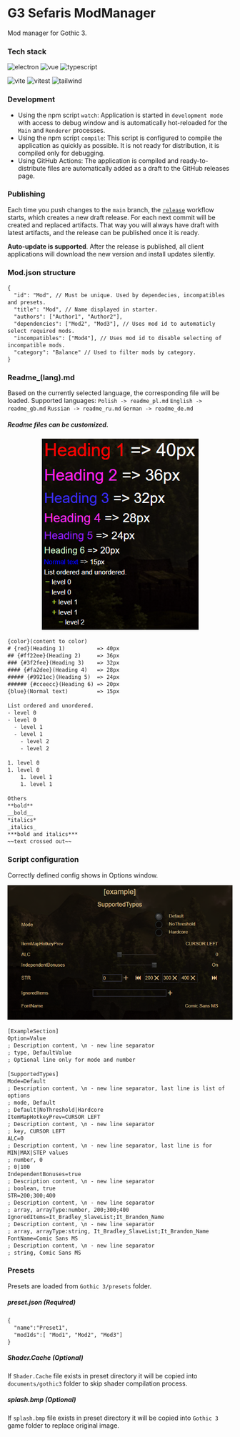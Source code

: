 # G3 Sefaris ModManager
Mod manager for Gothic 3.

### Tech stack

<p >
<img src="https://upload.wikimedia.org/wikipedia/commons/9/91/Electron_Software_Framework_Logo.svg" alt="electron" width=200>
<img src="https://static-00.iconduck.com/assets.00/vue-icon-512x442-j09z7tua.png"  alt="vue" width=200>
<img src="https://upload.wikimedia.org/wikipedia/commons/thumb/4/4c/Typescript_logo_2020.svg/2048px-Typescript_logo_2020.svg.png"  alt="typescript" width=200>
</p>
<p>
<img src="https://upload.wikimedia.org/wikipedia/commons/f/f1/Vitejs-logo.svg" alt="vite" width=200>
<img src="https://user-images.githubusercontent.com/11247099/145112184-a9ff6727-661c-439d-9ada-963124a281f7.png" alt="vitest" width=200>
<img src="https://encrypted-tbn0.gstatic.com/images?q=tbn:ANd9GcTSDKn3vA2YUbXzN0ZC3gALWJ08gJN-Drl15w&s" alt="tailwind" width=200>
</p>

### Development

- Using the npm script `watch`: Application is started in `development mode` with access to debug window and is automatically hot-reloaded for the `Main` and `Renderer` processes.
- Using the npm script `compile`: This script is configured to compile the application as quickly as possible. It is not ready for distribution, it is compiled only for debugging.
- Using GitHub Actions: The application is compiled and ready-to-distribute files are automatically added as a draft to the GitHub releases page.

### Publishing
Each time you push changes to the `main` branch, the [`release`](.github/workflows/release.yml) workflow starts, which creates a new draft release. For each next commit will be created and replaced artifacts. That way you will always have draft with latest artifacts, and the release can be published once it is ready. 

**Auto-update is supported**. After the release is published, all client applications will download the new version and install updates silently.


### Mod.json structure
```
{
  "id": "Mod", // Must be unique. Used by dependecies, incompatibles and presets.
  "title": "Mod", // Name displayed in starter.
  "authors": ["Author1", "Author2"],
  "dependencies": ["Mod2", "Mod3"], // Uses mod id to automaticly select required mods.
  "incompatibles": ["Mod4"], // Uses mod id to disable selecting of incompatible mods.
  "category": "Balance" // Used to filter mods by category.
}
```

### Readme_(lang).md
Based on the currently selected language, the corresponding file will be loaded.
Supported languages:
`Polish -> readme_pl.md`
`English -> readme_gb.md`
`Russian -> readme_ru.md`
`German -> readme_de.md`

##### Readme files can be customized.
<p align="center">
<img  src="readme/customize.png">
</p>

```
{color}(content to color)
# {red}(Heading 1)          => 40px
## {#ff22ee}(Heading 2)     => 36px
### {#3f2fee}(Heading 3)    => 32px
#### {#fa2dee}(Heading 4)   => 28px
##### {#9921ec}(Heading 5)  => 24px
###### {#cceecc}(Heading 6) => 20px
{blue}(Normal text)         => 15px

List ordered and unordered.
- level 0
- level 0
  - level 1
  - level 1
    - level 2
    - level 2

1. level 0
1. level 0
    1. level 1
    1. level 1

Others
**bold**    
__bold__    
*italics*    
_italics_    
***bold and italics***
~~text crossed out~~
```

### Script configuration
Correctly defined config shows in Options window.
<p align="center">
<img  src="readme/ini_config.png">
</p>

```
[ExampleSection]
Option=Value
; Description content, \n - new line separator
; type, DefaultValue
; Optional line only for mode and number

[SupportedTypes]
Mode=Default
; Description content, \n - new line separator, last line is list of options
; mode, Default
; Default|NoThreshold|Hardcore
ItemMapHotkeyPrev=CURSOR LEFT
; Description content, \n - new line separator
; key, CURSOR LEFT
ALC=0
; Description content, \n - new line separator, last line is for MIN|MAX|STEP values
; number, 0
; 0|100
IndependentBonuses=true
; Description content, \n - new line separator
; boolean, true
STR=200;300;400
; Description content, \n - new line separator
; array, arrayType:number, 200;300;400
IgnoredItems=It_Bradley_SlaveList;It_Brandon_Name
; Description content, \n - new line separator
; array, arrayType:string, It_Bradley_SlaveList;It_Brandon_Name
FontName=Comic Sans MS
; Description content, \n - new line separator
; string, Comic Sans MS
```

### Presets

Presets are loaded from ```Gothic 3/presets``` folder.

##### preset.json (Required)
```
{
  "name":"Preset1",
  "modIds":[ "Mod1", "Mod2", "Mod3"]
}
```

##### Shader.Cache (Optional)
If ```Shader.Cache``` file exists in preset directory it will be copied into ```documents/gothic3``` folder to skip shader compilation process.
##### splash.bmp (Optional)
If ```splash.bmp``` file exists in preset directory it will be copied into ```Gothic 3``` game folder to replace original image.
